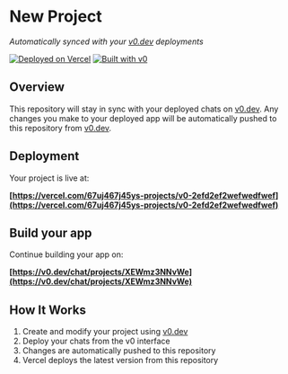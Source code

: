 # New Project

*Automatically synced with your [v0.dev](https://v0.dev) deployments*

[![Deployed on Vercel](https://img.shields.io/badge/Deployed%20on-Vercel-black?style=for-the-badge&logo=vercel)](https://vercel.com/67uj467j45ys-projects/v0-2efd2ef2wefwedfwef)
[![Built with v0](https://img.shields.io/badge/Built%20with-v0.dev-black?style=for-the-badge)](https://v0.dev/chat/projects/XEWmz3NNvWe)

## Overview

This repository will stay in sync with your deployed chats on [v0.dev](https://v0.dev).
Any changes you make to your deployed app will be automatically pushed to this repository from [v0.dev](https://v0.dev).

## Deployment

Your project is live at:

**[https://vercel.com/67uj467j45ys-projects/v0-2efd2ef2wefwedfwef](https://vercel.com/67uj467j45ys-projects/v0-2efd2ef2wefwedfwef)**

## Build your app

Continue building your app on:

**[https://v0.dev/chat/projects/XEWmz3NNvWe](https://v0.dev/chat/projects/XEWmz3NNvWe)**

## How It Works

1. Create and modify your project using [v0.dev](https://v0.dev)
2. Deploy your chats from the v0 interface
3. Changes are automatically pushed to this repository
4. Vercel deploys the latest version from this repository